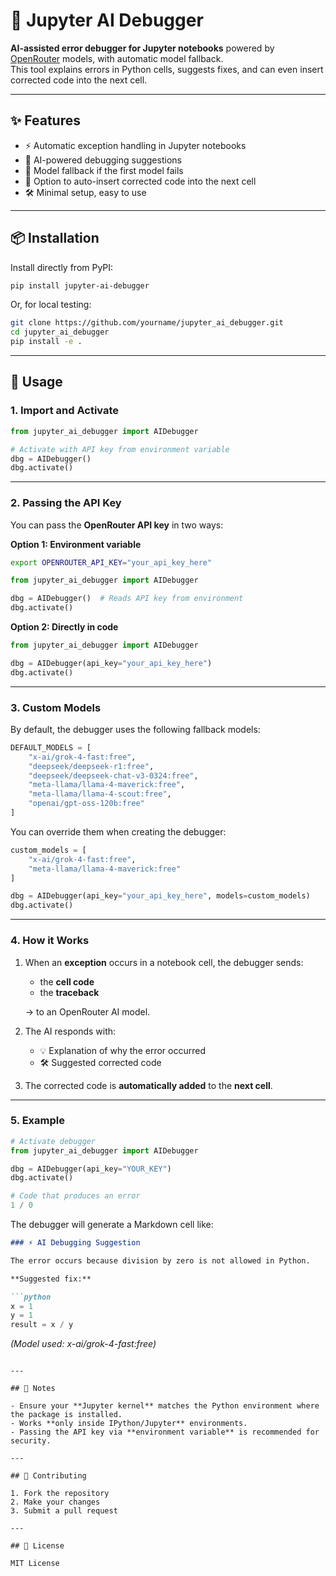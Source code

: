 # 🚀 Jupyter AI Debugger

**AI-assisted error debugger for Jupyter notebooks** powered by [OpenRouter](https://openrouter.ai) models, with automatic model fallback.  
This tool explains errors in Python cells, suggests fixes, and can even insert corrected code into the next cell.  

---

## ✨ Features

- ⚡ Automatic exception handling in Jupyter notebooks  
- 🤖 AI-powered debugging suggestions  
- 🔄 Model fallback if the first model fails  
- 📝 Option to auto-insert corrected code into the next cell  
- 🛠️ Minimal setup, easy to use  

---

## 📦 Installation

Install directly from PyPI:

```bash
pip install jupyter-ai-debugger
```

Or, for local testing:

```bash
git clone https://github.com/yourname/jupyter_ai_debugger.git
cd jupyter_ai_debugger
pip install -e .
```

---

## 🚀 Usage

### 1. Import and Activate

```python
from jupyter_ai_debugger import AIDebugger

# Activate with API key from environment variable
dbg = AIDebugger()
dbg.activate()
```

---

### 2. Passing the API Key

You can pass the **OpenRouter API key** in two ways:

**Option 1: Environment variable**

```bash
export OPENROUTER_API_KEY="your_api_key_here"
```

```python
from jupyter_ai_debugger import AIDebugger

dbg = AIDebugger()  # Reads API key from environment
dbg.activate()
```

**Option 2: Directly in code**

```python
from jupyter_ai_debugger import AIDebugger

dbg = AIDebugger(api_key="your_api_key_here")
dbg.activate()
```

---

### 3. Custom Models

By default, the debugger uses the following fallback models:

```python
DEFAULT_MODELS = [
    "x-ai/grok-4-fast:free",
    "deepseek/deepseek-r1:free",
    "deepseek/deepseek-chat-v3-0324:free",
    "meta-llama/llama-4-maverick:free",
    "meta-llama/llama-4-scout:free",
    "openai/gpt-oss-120b:free"
]
```

You can override them when creating the debugger:

```python
custom_models = [
    "x-ai/grok-4-fast:free",
    "meta-llama/llama-4-maverick:free"
]

dbg = AIDebugger(api_key="your_api_key_here", models=custom_models)
dbg.activate()
```

---

### 4. How it Works

1. When an **exception** occurs in a notebook cell, the debugger sends:  
   - the **cell code**  
   - the **traceback**  

   → to an OpenRouter AI model.

2. The AI responds with:  
   - 💡 Explanation of why the error occurred  
   - 🛠️ Suggested corrected code  

3. The corrected code is **automatically added** to the **next cell**.  

---

### 5. Example

```python
# Activate debugger
from jupyter_ai_debugger import AIDebugger

dbg = AIDebugger(api_key="YOUR_KEY")
dbg.activate()

# Code that produces an error
1 / 0
```

The debugger will generate a Markdown cell like:

```markdown
### ⚡ AI Debugging Suggestion

The error occurs because division by zero is not allowed in Python.

**Suggested fix:**

```python
x = 1
y = 1
result = x / y
```

*(Model used: x-ai/grok-4-fast:free)*
```

---

## 📝 Notes

- Ensure your **Jupyter kernel** matches the Python environment where the package is installed.  
- Works **only inside IPython/Jupyter** environments.  
- Passing the API key via **environment variable** is recommended for security.  

---

## 🤝 Contributing

1. Fork the repository  
2. Make your changes  
3. Submit a pull request  

---

## 📜 License

MIT License
